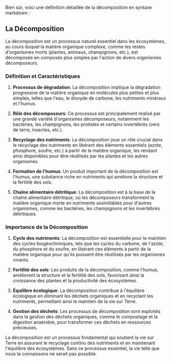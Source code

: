 Bien sûr, voici une définition détaillée de la décomposition en syntaxe markdown :

## La Décomposition

La décomposition est un processus naturel essentiel dans les écosystèmes, au cours duquel la matière organique complexe, comme les restes d'organismes morts (plantes, animaux, champignons, etc.), est décomposée en composés plus simples par l'action de divers organismes décomposeurs.

### Définition et Caractéristiques

1. **Processus de dégradation**: La décomposition implique la dégradation progressive de la matière organique en molécules plus petites et plus simples, telles que l'eau, le dioxyde de carbone, les nutriments minéraux et l'humus.

2. **Rôle des décomposeurs**: Ce processus est principalement réalisé par une grande variété d'organismes décomposeurs, notamment les bactéries, les champignons, les protistes et certains invertébrés (vers de terre, insectes, etc.).

3. **Recyclage des nutriments**: La décomposition joue un rôle crucial dans le recyclage des nutriments en libérant des éléments essentiels (azote, phosphore, soufre, etc.) à partir de la matière organique, les rendant ainsi disponibles pour être réutilisés par les plantes et les autres organismes.

4. **Formation de l'humus**: Un produit important de la décomposition est l'humus, une substance riche en nutriments qui améliore la structure et la fertilité des sols.

5. **Chaîne alimentaire détritique**: La décomposition est à la base de la chaîne alimentaire détritique, où les décomposeurs transforment la matière organique morte en nutriments assimilables pour d'autres organismes, comme les bactéries, les champignons et les invertébrés détritiques.

### Importance de la Décomposition

1. **Cycle des nutriments**: La décomposition est essentielle pour le maintien des cycles biogéochimiques, tels que les cycles du carbone, de l'azote, du phosphore et du soufre, en libérant ces éléments à partir de la matière organique pour qu'ils puissent être réutilisés par les organismes vivants.

2. **Fertilité des sols**: Les produits de la décomposition, comme l'humus, améliorent la structure et la fertilité des sols, favorisant ainsi la croissance des plantes et la productivité des écosystèmes.

3. **Équilibre écologique**: La décomposition contribue à l'équilibre écologique en éliminant les déchets organiques et en recyclant les nutriments, permettant ainsi le maintien de la vie sur Terre.

4. **Gestion des déchets**: Les processus de décomposition sont exploités dans la gestion des déchets organiques, comme le compostage et la digestion anaérobie, pour transformer ces déchets en ressources précieuses.

La décomposition est un processus fondamental qui soutient la vie sur Terre en assurant le recyclage continu des nutriments et en maintenant l'équilibre des écosystèmes. Sans ce processus essentiel, la vie telle que nous la connaissons ne serait pas possible.
